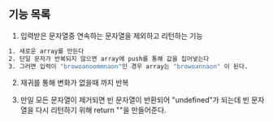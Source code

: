 ## 기능 목록

1. 입력받은 문자열중 연속하는 문자열을 제외하고 리턴하는 기능
```bash
1. 새로운 array를 만든다
2. 단일 문자가 반복되지 않으면 array에 push를 통해 값을 집어넣는다
3. 그러면 입력이 "browoanoommnaon"인 경우 array는 "browoannaon" 이 된다.
```

2. 재귀를 통해 변화가 없을때 까지 반복

3. 만일 모든 문자열이 제거되면 빈 문자열이 반환되어 "undefined"가 되는데 빈 문자열을 다시 리턴하기 위해 return ""을 만들어준다.